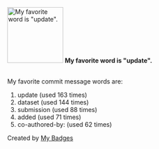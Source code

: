 <img src="https://my-badges.github.io/my-badges/favorite-word.png" alt="My favorite word is &quot;update&quot;." title="My favorite word is &quot;update&quot;." width="128">
<strong>My favorite word is &quot;update&quot;.</strong>
<br><br>

My favorite commit message words are:

1. update (used 163 times)
2. dataset (used 144 times)
3. submission (used 88 times)
4. added (used 71 times)
5. co-authored-by: (used 62 times)


Created by <a href="https://github.com/my-badges/my-badges">My Badges</a>